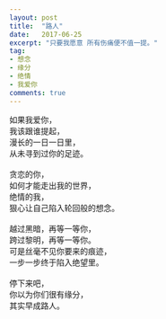 ```yaml
---
layout: post
title:  "路人"
date:   2017-06-25
excerpt: "只要我愿意 所有伤痛便不值一提。"
tag:
- 想念
- 缘分
- 绝情
- 我爱你
comments: true
---
```


如果我爱你，<br>
我该跟谁提起，<br>
漫长的一日一日里，<br>
从未寻到过你的足迹。<br>
<br>
贪恋的你，<br>
如何才能走出我的世界，<br>
绝情的我，<br>
狠心让自己陷入轮回般的想念。<br>
<br>
越过黑暗，再等一等你，<br>
跨过黎明，再等一等你。<br>
可是丝毫不见你要来的痕迹，<br>
一步一步终于陷入绝望里。<br>
<br>
停下来吧，<br>
你以为你们很有缘分，<br>
其实早成路人。
